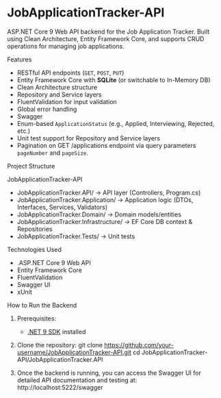 # JobApplicationTracker-API
ASP.NET Core 9 Web API backend for the Job Application Tracker. Built using Clean Architecture, Entity Framework Core, and supports CRUD operations for managing job applications.

 Features

- RESTful API endpoints (`GET`, `POST`, `PUT`)
- Entity Framework Core with **SQLite** (or switchable to In-Memory DB)
- Clean Architecture structure
- Repository and Service layers
- FluentValidation for input validation
- Global error handling
- Swagger
- Enum-based `ApplicationStatus` (e.g., Applied, Interviewing, Rejected, etc.)
- Unit test support for Repository and Service layers
- Pagination on GET /applications endpoint via query parameters `pageNumber` and `pageSize`.

 Project Structure

JobApplicationTracker-API

- JobApplicationTracker.API/ → API layer (Controllers, Program.cs)
-  JobApplicationTracker.Application/ → Application logic (DTOs, Interfaces, Services, Validators)
-  JobApplicationTracker.Domain/ → Domain models/entities
-  JobApplicationTracker.Infrastructure/ → EF Core DB context & Repositories
-  JobApplicationTracker.Tests/ → Unit tests



Technologies Used

- .ASP.NET Core 9 Web API
- Entity Framework Core
- FluentValidation
- Swagger UI
- xUnit

How to Run the Backend

1. Prerequisites:
   - [.NET 9 SDK](https://dotnet.microsoft.com/en-us/download/dotnet/9.0) installed 

2. Clone the repository:
   git clone https://github.com/your-username/JobApplicationTracker-API.git
   cd JobApplicationTracker-API/JobApplicationTracker.API

3. Once the backend is running, you can access the Swagger UI for detailed API documentation and testing at:
http://localhost:5222/swagger


